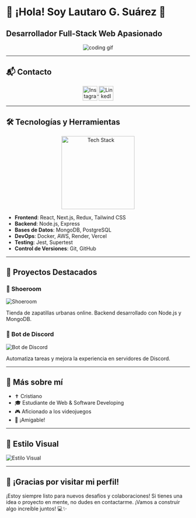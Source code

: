 # 👋 ¡Hola! Soy Lautaro G. Suárez 🫶

## Desarrollador Full-Stack Web Apasionado

<p align="center">
  <img src="https://raw.githubusercontent.com/Anmol-Baranwal/Cool-GIFs-For-GitHub/main/Happy%20Coder.gif" alt="coding gif"/>
</p>

---

## 📬 Contacto

<p align="center">
  <a href="https://instagram.com/laugsuarez_" target="_blank">
    <img align="center" src="https://raw.githubusercontent.com/Anmol-Baranwal/Cool-GIFs-For-GitHub/main/Animated%20Social%20Icons/instagram.gif" alt="Instagram" width="40" height="40"/>
  </a>
  <a href="https://www.linkedin.com/in/laugsuarez/" target="_blank">
    <img align="center" src="https://raw.githubusercontent.com/Anmol-Baranwal/Cool-GIFs-For-GitHub/main/Animated%20Social%20Icons/linkedin.gif" alt="LinkedIn" width="40" height="40"/>
  </a>
</p>

---

## 🛠️ Tecnologías y Herramientas

<p align="center">
  <img src="https://raw.githubusercontent.com/Anmol-Baranwal/Cool-GIFs-For-GitHub/main/Tech%20Stack%20floating.gif" alt="Tech Stack" width="200" height="200"/>
</p>

- **Frontend**: React, Next.js, Redux, Tailwind CSS
- **Backend**: Node.js, Express
- **Bases de Datos**: MongoDB, PostgreSQL
- **DevOps**: Docker, AWS, Render, Vercel
- **Testing**: Jest, Supertest
- **Control de Versiones**: Git, GitHub

---

## 🚀 Proyectos Destacados

### 🛒 Shoeroom

![Shoeroom](https://raw.githubusercontent.com/Anmol-Baranwal/Cool-GIFs-For-GitHub/main/Animated%20Hello%20Banner/hello.gif)

Tienda de zapatillas urbanas online. Backend desarrollado con Node.js y MongoDB.

### 🤖 Bot de Discord

![Bot de Discord](https://raw.githubusercontent.com/Anmol-Baranwal/Cool-GIFs-For-GitHub/main/Animated%20Hello%20Banner/hello.gif)

Automatiza tareas y mejora la experiencia en servidores de Discord.

---

## 🧠 Más sobre mí

- ✝️ Cristiano
- 🎓 Estudiante de Web & Software Developing
- 🎮 Aficionado a los videojuegos
- 💬 ¡Amigable!

---

## 🎨 Estilo Visual

![Estilo Visual](https://raw.githubusercontent.com/Anmol-Baranwal/Cool-GIFs-For-GitHub/main/Tech%20Stack%20floating.gif)

---

## 🎉 ¡Gracias por visitar mi perfil!

¡Estoy siempre listo para nuevos desafíos y colaboraciones! Si tienes una idea o proyecto en mente, no dudes en contactarme. ¡Vamos a construir algo increíble juntos! 💻✨
